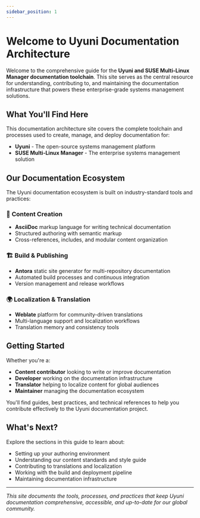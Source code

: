 ```yaml
---
sidebar_position: 1
---
```


# Welcome to Uyuni Documentation Architecture

Welcome to the comprehensive guide for the **Uyuni and SUSE Multi-Linux Manager documentation toolchain**. This site serves as the central resource for understanding, contributing to, and maintaining the documentation infrastructure that powers these enterprise-grade systems management solutions.

## What You'll Find Here

This documentation architecture site covers the complete toolchain and processes used to create, manage, and deploy documentation for:

- **Uyuni** - The open-source systems management platform
- **SUSE Multi-Linux Manager** - The enterprise systems management solution

## Our Documentation Ecosystem

The Uyuni documentation ecosystem is built on industry-standard tools and practices:

### 📝 **Content Creation**
- **AsciiDoc** markup language for writing technical documentation
- Structured authoring with semantic markup
- Cross-references, includes, and modular content organization

### 🏗️ **Build & Publishing**
- **Antora** static site generator for multi-repository documentation
- Automated build processes and continuous integration
- Version management and release workflows

### 🌍 **Localization & Translation**
- **Weblate** platform for community-driven translations
- Multi-language support and localization workflows
- Translation memory and consistency tools

## Getting Started

Whether you're a:
- **Content contributor** looking to write or improve documentation
- **Developer** working on the documentation infrastructure  
- **Translator** helping to localize content for global audiences
- **Maintainer** managing the documentation ecosystem

You'll find guides, best practices, and technical references to help you contribute effectively to the Uyuni documentation project.

## What's Next?

Explore the sections in this guide to learn about:
- Setting up your authoring environment
- Understanding our content standards and style guide
- Contributing to translations and localization
- Working with the build and deployment pipeline
- Maintaining documentation infrastructure

---

*This site documents the tools, processes, and practices that keep Uyuni documentation comprehensive, accessible, and up-to-date for our global community.*
